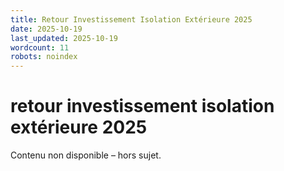 ```yaml
---
title: Retour Investissement Isolation Extérieure 2025
date: 2025-10-19
last_updated: 2025-10-19
wordcount: 11
robots: noindex
---
```


# retour investissement isolation extérieure 2025

Contenu non disponible – hors sujet.